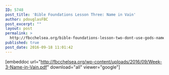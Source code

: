 ```yaml
---
ID: 5748
post_title: 'Bible Foundations Lesson Three: Name in Vain'
author: pdouglasFBC
post_excerpt: ""
layout: post
permalink: >
  http://fbcchelsea.org/bible-foundations-lesson-two-dont-use-gods-name-vain/
published: true
post_date: 2016-09-18 11:01:42
---
```

[embeddoc url="http://fbcchelsea.org/wp-content/uploads/2016/09/Week-3-Name-in-Vain.pdf" download="all" viewer="google"]